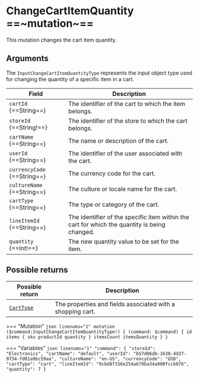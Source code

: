 # ChangeCartItemQuantity ==~mutation~==

This mutation changes the cart item quantity.

## Arguments

The `InputChangeCartItemQuantityType` represents the input object type used for changing the quantity of a specific item in a cart. 

| Field                | Description                                                                                      |
|--------------------------|--------------------------------------------------------------------------------------------------|
| `cartId` {==String==}    | The identifier of the cart to which the item belongs.                                             |
| `storeId` {==String!==}  | The identifier of the store to which the cart belongs.                                           |
| `cartName` {==String==}  | The name or description of the cart.                                                             |
| `userId` {==String==}    | The identifier of the user associated with the cart.                                             |
| `currencyCode` {==String==} | The currency code for the cart.                                                             |
| `cultureName` {==String==} | The culture or locale name for the cart.                                                    |
| `cartType` {==String==} | The type or category of the cart.                                                              |
| `lineItemId` {==String==} | The identifier of the specific item within the cart for which the quantity is being changed.    |
| `quantity` {==Int!==}   | The new quantity value to be set for the item.                                                  |

## Possible returns

| Possible return                                          	| Description                                                 	|
|---------------------------------------------------------	|------------------------------------------------------------	|
| [`CartType`](../objects/cart-type.md)                   	|  The properties and fields associated with a shopping cart.  	|


=== "Mutation"
    ```json linenums="1"
    mutation ($command:InputChangeCartItemQuantityType!)
    {
        (command: $command)
        {
            id
            items
            {
                sku
                productId
                quantity
            }
            itemsCount
            itemsQuantity
        }
    }
    ```

=== "Variables"
    ```json linenums="1"
    "command": {
        "storeId": "Electronics",
        "cartName": "default",
        "userId": "b57d06db-1638-4d37-9734-fd01a9bc59aa",
        "cultureName": "en-US",
        "currencyCode": "USD",
        "cartType": "cart",
        "lineItemId": "9cbd8f316e254a679ba34a900fccb076",
        "quantity": 7
    }
    ```
